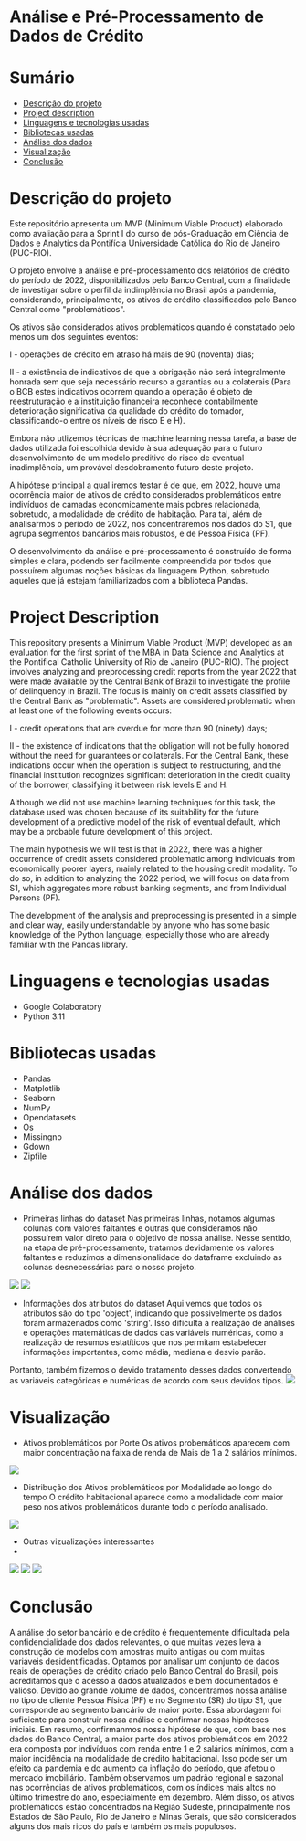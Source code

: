 
# Análise e Pré-Processamento de Dados de Crédito
# Sumário
* [Descrição do projeto](#descrição-do-projeto)
* [Project description](#project-description)
* [Linguagens e tecnologias usadas](#linguagens-e-tecnologias-usadas)
* [Bibliotecas usadas](#bibliotecas-usadas)
* [Análise dos dados](#analise-dos-dados)
* [Visualização](#visualização)
* [Conclusão](#conclusão)

# Descrição do projeto
Este repositório apresenta um MVP (Minimum Viable Product) elaborado como avaliação para a Sprint I do curso de pós-Graduação em Ciência de Dados e Analytics da Pontifícia Universidade Católica do Rio de Janeiro (PUC-RIO).  

O projeto envolve a análise e pré-processamento dos relatórios de crédito do período de 2022, disponibilizados pelo Banco Central, com a finalidade de investigar sobre o perfil da indimplência no Brasil após a pandemia, considerando, principalmente, os ativos de crédito classificados pelo Banco Central como "problemáticos". 

Os ativos são considerados ativos problemáticos quando é constatado pelo menos um dos seguintes eventos:

  I - operações de crédito em atraso há mais de 90 (noventa) dias;
  
  II - a existência de indicativos de que a obrigação não será integralmente honrada sem que seja necessário recurso a garantias ou a colaterais (Para o BCB estes            indicativos ocorrem quando a operação é objeto de reestruturação e a instituição financeira reconhece contabilmente deterioração significativa da qualidade do           crédito   do   tomador, classificando-o entre os níveis de risco E e H).
  
Embora não utlizemos técnicas de machine learning nessa tarefa, a base de dados utilizada foi escolhida devido à sua adequação para o futuro desenvolvimento de um modelo preditivo do risco de eventual inadimplência, um provável desdobramento futuro deste projeto. 

A hipótese principal a qual iremos testar é de que, em 2022, houve uma ocorrência maior de ativos de crédito considerados problemáticos entre indivíduos de camadas economicamente mais pobres relacionada, sobretudo, a modalidade de crédito de habitação. Para tal, além de analisarmos o período de 2022, nos concentraremos nos dados do S1, que agrupa segmentos bancários mais robustos, e de Pessoa Física (PF). 

O desenvolvimento da análise e pré-processamento é construído de forma simples e clara, podendo ser facilmente compreendida por todos que possuírem algumas noções básicas da linguagem Python, sobretudo aqueles que já estejam familiarizados com a biblioteca Pandas. 

# Project Description
This repository presents a Minimum Viable Product (MVP) developed as an evaluation for the first sprint of the MBA in Data Science and Analytics at the Pontifical Catholic University of Rio de Janeiro (PUC-RIO). The project involves analyzing and preprocessing credit reports from the year 2022 that were made available by the Central Bank of Brazil to investigate the profile of delinquency in Brazil. The focus is mainly on credit assets classified by the Central Bank as "problematic". Assets are considered problematic when at least one of the following events occurs:

  I - credit operations that are overdue for more than 90 (ninety) days;
  
  II - the existence of indications that the obligation will not be fully honored without the need for guarantees or collaterals. 
  For the Central Bank, these indications occur when the operation is subject to restructuring, and the financial institution recognizes significant deterioration in     the credit quality of the borrower, classifying it between risk levels E and H.
  
Although we did not use machine learning techniques for this task, the database used was chosen because of its suitability for the future development of a predictive model of the risk of eventual default, which may be a probable future development of this project.

The main hypothesis we will test is that in 2022, there was a higher occurrence of credit assets considered problematic among individuals from economically poorer layers, mainly related to the housing credit modality. To do so, in addition to analyzing the 2022 period, we will focus on data from S1, which aggregates more robust banking segments, and from Individual Persons (PF).

The development of the analysis and preprocessing is presented in a simple and clear way, easily understandable by anyone who has some basic knowledge of the Python language, especially those who are already familiar with the Pandas library.

# Linguagens e tecnologias usadas
* Google Colaboratory
* Python 3.11

# Bibliotecas usadas
* Pandas
* Matplotlib
* Seaborn
* NumPy
* Opendatasets
* Os
* Missingno
* Gdown
* Zipfile

# Análise dos dados
* Primeiras linhas do dataset
Nas primeiras linhas, notamos algumas colunas com valores faltantes e outras que consideramos não possuírem valor direto para o objetivo de nossa análise. Nesse sentido, na etapa de pré-processamento, tratamos devidamente os valores faltantes e reduzimos a dimensionalidade do dataframe excluindo as colunas desnecessárias para o nosso projeto. 

<img src="images/primeiras-linas1.png">

<img src="images/primeiras_linhas2.png">

* Informações dos atributos do dataset
Aqui vemos que todos os atributos são do tipo 'object', indicando que possivelmente os dados foram armazenados como 'string'. Isso dificulta a realização de análises e operações matemáticas de dados das variáveis numéricas, como a realização de resumos estatíticos que nos permitam estabelecer informações importantes, como média, mediana e desvio parão. 

Portanto, também fizemos o devido tratamento desses dados convertendo as variáveis categóricas e numéricas de acordo com seus devidos tipos.
<img src="images/atributos.png">

# Visualização 
* Ativos problemáticos por Porte
Os ativos probemáticos aparecem com maior concentração na faixa de renda de Mais de 1 a 2 salários mínimos.

<img src="porte.png">

* Distribução dos Ativos problemáticos por Modalidade ao longo do tempo
O crédito habitacional aparece como a modalidade com maior peso nos ativos problemáticos durante todo o período analisado. 

<img src="tempo_modalidade.png">

* Outras vizualizações interessantes
* 
<img src="images/estado.png">

<img src="images/ocupacao.png">

<img src="images/indexador.png">

# Conclusão
A análise do setor bancário e de crédito é frequentemente dificultada pela confidencialidade dos dados relevantes, o que muitas vezes leva à construção de modelos com amostras muito antigas ou com muitas variáveis desidentificadas. Optamos por analisar um conjunto de dados reais de operações de crédito criado pelo Banco Central do Brasil, pois acreditamos que o acesso a dados atualizados e bem documentados é valioso. Devido ao grande volume de dados, concentramos nossa análise no tipo de cliente Pessoa Física (PF) e no Segmento (SR) do tipo S1, que corresponde ao segmento bancário de maior porte. Essa abordagem foi suficiente para construir nossa análise e confirmar nossas hipóteses iniciais. Em resumo, confirmanmos nossa hipótese de que, com base nos dados do Banco Central, a maior parte dos ativos problemáticos em 2022 era composta por indivíduos com renda entre 1 e 2 salários mínimos, com a maior incidência na modalidade de crédito habitacional. Isso pode ser um efeito da pandemia e do aumento da inflação do período, que afetou o mercado imobiliário. Também observamos um padrão regional e sazonal nas ocorrências de ativos problemáticos, com os índices mais altos no último trimestre do ano, especialmente em dezembro. Além disso, os ativos problemáticos estão concentrados na Região Sudeste, principalmente nos Estados de São Paulo, Rio de Janeiro e Minas Gerais, que são considerados alguns dos mais ricos do país e também os mais populosos. 
